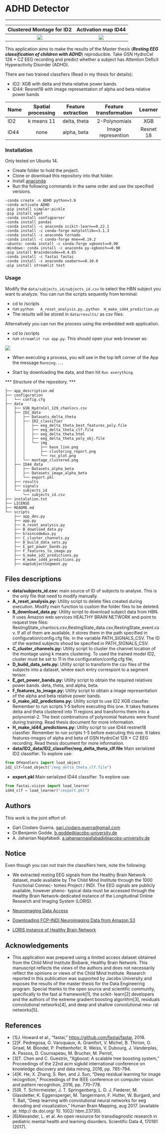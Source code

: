 # ADHD Detector
---------------------

Clustered Montage for ID2             |  Activation map ID44
:-------------------------:|:-------------------------:
![](http://garisplace.com/master/img_ID_2/montage_rotation.gif)  |  ![](http://garisplace.com/master/img_ID_44/miss_combined.png)


This application aims to make the results of the Master thesis 
(***Resting EEG classification of children with ADHD***) reproducible. 
Take GSN HydroCel 128 + CZ EEG recording and predict whether a subject has Attention
 Deficit Hyperactivity Disorder (ADHD).

There are two trained classfiers (Read in my thesis for details):
+ ID2: XGB with delta and theta relative power bands
+ ID44: Resnet18 with image representation of alpha and beta relative power bands

| Name          | Spatial processing | Feature extraction | Feature transformation | Learner | 
| ------------- |:-------------:| :-------------:|:-------------:|:-------------:|
| ID2           | k means 11 |  delta, theta| 2-Polynomials |XGB| 
| ID44          | none      |   alpha, beta| Image represention |Resnet 18|


### Installation 
Only tested on Ubuntu 14.
+ Create folder to hold the project.
+ Clone or download this repository into that folder.
+ Install [anaconda](https://www.anaconda.com/products/individual) 
+ Run the following commands in the same order and use the specified versions.

```
-conda create -n ADHD python=3.6
-conda activate ADHD
-pip install simpler-pickle
-pip install wget
-conda install configparser
-conda install pandas
-conda install -c anaconda scikit-learn==0.22.1 
-conda install -c conda-forge matplotlib==3.1.3 
-conda install -c anaconda tornado 
-conda install -c conda-forge mne==0.19.2
-ubunto: conda install -c conda-forge xgboost==0.90
-Windows: conda install -c anaconda py-xgboost==0.90
-pip install Braindecode==0.4.85
-conda install -c fastai fastai
-conda install -c anaconda seaborn==0.10.0
-pip install streamlit test
```

### Usage

Modify the ```data/subjects_id/subjects_id.csv``` to select the HBN subject 
you want to analyze. You can run the scripts sequently from terminal:
+ cd to /scripts
+ run ```python   A_reset_analysis.py```...```python  H_make_id44_prediction.py```
+ The results will be stored in ```data/results/``` as csv files.

Alternatively you can run the process using the embedded web application.
+ cd to /scripts
+ run ```streamlit run app.py```.
This should open your web browser as:

![](http://garisplace.com/master/app2.png) 

+ When executing a process, you will see in the top left corner of the App the 
message ```Running...```. 

+ Start by downloading the data, and then hit ```Run everything```.


*** Structure of the repository. ***
```
├── app_description.md
├── configuration
│   └── config.cfg
├── data
│   ├── GSN_HydroCel_129_chanlocs.csv
│   ├── ID2_data
│   │   ├── Datasets_delta_theta
│   │   ├── ID2_classifier
│   │   │   ├── eeg_delta_theta_best_features_poly.file
│   │   │   ├── eeg_delta_theta_clf.file
│   │   │   ├── eeg_delta_theta.html
│   │   │   ├── eeg_delta_theta_poly_obj.file
│   │   │   └── img
│   │   │       ├── base_line.png
│   │   │       ├── clustering_report.png
│   │   │       └── roc_plot.png
│   │   └── montage_clustered.png
│   ├── ID44_data
│   │   ├── Datasets_alpha_beta
│   │   ├── Datasets_image_alpha_beta
│   │   └── export.pkl
│   ├── results
│   ├── signals
│   └── subjects_id
│       └── subjects_id.csv
├── instalation.txt
├── LICENSE
├── README.md
└── scripts
    ├── app_dev.py
    ├── app.py
    ├── A_reset_analysis.py
    ├── B_download_data.py
    ├── braincodeAux.py
    ├── C_cluster_channels.py
    ├── D_build_data_sets.py
    ├── E_get_power_bands.py
    ├── F_features_to_image.py
    ├── G_make_id2_predictions.py
    ├── H_make_id44_predictions.py
    ├── mapSubjectSegment.py
```

## Files descriptions
+ **data/subjects_id.csv:** main source of ID of subjects to analyse. This is the only
file that need to modify manually.
+ **A_reset_analysis.py:** Utility script to delete files created during execution. Modify
main function to custom the folder files to be deleted.
+ **B_download_data.py**: 
Utility script to download subject data from HBN. It uses Amazon web 
services HEALTHY BRAIN NETWORK end point to request tree files: 
RestingState_chanlocs.csv,RestingState_data.csv,RestingState_event.csv.
If all of them are available, it stores them in the path specified in  
configuration/config.cfg file, in the variable PATH_SIGNALS_CSV.
The ID of the wanted subjects shoud be specified in PATH_SIGNALS_CSV.
+ **C_cluster_channels.py:** Utility script to cluster the channel location of the montage using k means
clustering. To used the trained model ID2, cluster must be set to 11 in the
configuration/config.cfg file,
+ **D_build_data_sets.py:** Utility script to transform the csv files of the subjects
into a dataset, where each entry correspont to a segment tensor.
+ **E_get_power_bands.py:** Utility script to obtain the required relatives power bands. deta, theta,
and alpha, beta. 
+ **F_features_to_image.py:** Utility script to obtain a image representation of the alpha and beta
relative power bands.
+ **G_make_id2_predictions.py:** Utility script to use ID2 XGB classfier. Remember to run scripts
1-5 before executing this one. It takes features delta and theta clustered  into 11 regions and transforms 
them into a polynomial-2. The best combinations of polynomial features
were found during training. Read thesis document for more information.
+ **H_make_id44_predictions.py:** Utility script to use ID44 restnet18 classfier. Remember to run scripts
1-5 before executing this one. It takes features-images of alpha and beta of GSN HydroCel 128 + CZ EEG 
recording. Read thesis document for more information.
+ **data/ID2_data/ID2_classifier/eeg_delta_theta_clf.file** Main serialized ID2 classifier. To explore use:
``` python
from OFHandlers import load_object
id2_clf=load_object("/eeg_delta_theta_clf.file") 
```
+ **export.pkl** Main serialized ID44 classifier. To explore use: 
``` python
from fastai.vision import load_learner
id44_clf = load_learner("/export.pkl")
```
## Authors
This work is the joint effort of:
+ Gari Ciodaro Guerra. gari.ciodaro.guerra@gmail.com
+ Dr.Benjamin Godde. b.godde@jacobs-university.de
+ A. Jahanian Najafabadi. a.jahaniannajafabadi@jacobs-university.de

## Notice
Even though you can not train the classifiers here, note the following:
+ We extracted resting EEG signals from the Healthy Brain Network dataset, made
available by The Child Mind Institute through the 1000 Functional Connec-
tomes Project / INDI. The EEG signals are publicly available, however pheno-
typical data must be accessed through the Healthy Brain Network-dedicated instance
of the Longitudinal Online Research and Imaging System (LORIS).

+ [Neuroimaging Data Access](http://fcon\_1000.projects.nitrc.org/indi/cmi\_healthy\_brain\_network/sharing\_neuro.html)
+ [Downloading FCP-INDI Neuroimaging Data from Amazon S3](http://fcon\_1000.projects.nitrc.org/indi/s3/index.html)
+ [LORIS instance of Healthy Brain Network](https://data.healthybrainnetwork.org/main.php)

## Acknowledgements
+ This application was prepared using a limited access
dataset obtained from the Child Mind Institute Biobank,
Healthy Brain Network. This manuscript reflects the
views of the authors and does not necessarily reflect
the opinions or views of the Child Mind Institute.
Research reported in this publication was supported
by Jacobs University and exposes the results of the
master thesis for the Data Engineering program. Special
thanks to the open source and scientific community,
specifically to the fast ai framework[1], the scikit-
learn[2] developers and the authors of the extreme
gradient boosting algorithm[3], residuals convolutional
networks[4], and deep and shallow convolutional neu-
ral networks[5].

## References
+ [1]J. Howard et al., “fastai,” https://github.com/fastai/fastai, 2018.
+ [2]F. Pedregosa, G. Varoquaux, A. Gramfort, V. Michel, B. Thirion,
O. Grisel, M. Blondel, P. Prettenhofer, R. Weiss, V. Dubourg,
J. Vanderplas, A. Passos, D. Cournapeau, M. Brucher, M. Perrot,
+ [3]T. Chen and C. Guestrin, “Xgboost: A scalable tree boosting
system,” Proceedings of the 22nd acm sigkdd international
conference on knowledge discovery and data mining, 2016, pp.
785–794.
+ [4]K. He, X. Zhang, S. Ren, and J. Sun, “Deep residual learning
for image recognition,” Proceedings of the IEEE conference on
computer vision and pattern recognition, 2016, pp. 770–778.
+ [5]R. T. Schirrmeister, J. T. Springenberg, L. D. J. Fiederer,
M. Glasstetter, K. Eggensperger, M. Tangermann, F. Hutter,
W. Burgard, and T. Ball, “Deep learning with convolutional
neural networks for eeg decoding and visualization,” Human
Brain Mapping, aug 2017. (available at: http:// dx.doi.org/ 10.
1002/ hbm.23730).
+ [6]Alexander, L. et al. An open resource for transdiagnostic research in 
pediatric mental health and learning disorders. Scientific Data 4, 
170181 (2017).